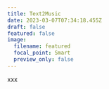 ```yaml
---
title: Text2Music
date: 2023-03-07T07:34:18.455Z
draft: false
featured: false
image:
  filename: featured
  focal_point: Smart
  preview_only: false
---
```

x﻿xx